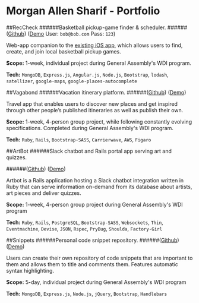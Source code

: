 # Morgan Allen Sharif - Portfolio

##RecCheck
######Basketball pickup-game finder & scheduler. 
######([Github](https://github.com/morgansharif/project-03-rec-check)) ([Demo](http://reccheck.herokuapp.com/) User: `bob@bob.com` Pass: `123`)

Web-app companion to the [existing iOS app](http://www.reccheckapp.com), which allows users to find, create, and join local basketball pickup games.

**Scope:** 1-week, individual project during General Assembly's WDI program.

**Tech:** `MongoDB`, `Express.js`, `Angular.js`, `Node.js`, `Bootstrap`, `lodash`, `satellizer`, `google-maps`, `google-places-autocomplete`

##Vagabond
######Vacation itinerary platform. 
######([Github](https://github.com/morgansharif/vagabond)) ([Demo](http://murmuring-brook-27298.herokuapp.com/)) 

Travel app that enables users to discover new places and get inspired through other people’s published itineraries as well as publish their own.

**Scope:** 1-week, 4-person group project, while following constantly evolving specifications. Completed during General Assembly's WDI program.

**Tech:** `Ruby`, `Rails`, `Bootstrap-SASS`, `Carrierwave`, `AWS`, `Figaro`


##ArtBot
######Slack chatbot and Rails portal app serving art and quizzes. 

######([Github](https://github.com/morgansharif/artbot)) ([Demo](https://slack-artbot.herokuapp.com/)) 

Artbot is a Rails application hosting a Slack chatbot integration written in Ruby that can serve information on-demand from its database about artists, art pieces and deliver quizzes.

**Scope:** 1-week, 4-person group project during General Assembly's WDI program

**Tech:** `Ruby`, `Rails`, `PostgreSQL`, `Bootstrap-SASS`, `Websockets`, `Thin`, `Eventmachine`, `Devise`, `JSON`, `Rspec`, `PryBug`, `Shoulda`, `Factory-Girl`


##Snippets
######Personal code snippet repository. 
######([Github](https://github.com/morgansharif/project-01)) ([Demo](https://floating-thicket-55818.herokuapp.com/)) 

Users can create their own repository of code snippets that are important to them and allows them to title and comments them. Features automatic syntax highlighting.

**Scope:** 5-day, individual project during General Assembly's WDI program

**Tech:** `MongoDB`, `Express.js`, `Node.js`, `jQuery`, `Bootstrap`, `Handlebars`
